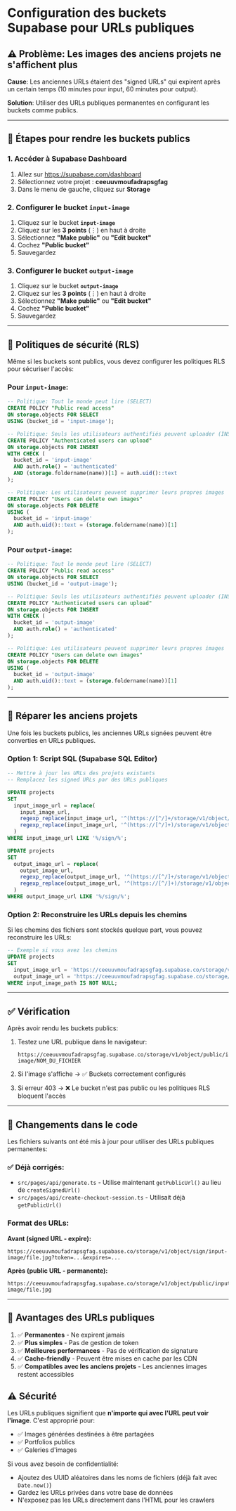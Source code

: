 # Configuration des buckets Supabase pour URLs publiques

## ⚠️ Problème: Les images des anciens projets ne s'affichent plus

**Cause**: Les anciennes URLs étaient des "signed URLs" qui expirent après un certain temps (10 minutes pour input, 60 minutes pour output).

**Solution**: Utiliser des URLs publiques permanentes en configurant les buckets comme publics.

---

## 🔧 Étapes pour rendre les buckets publics

### 1. Accéder à Supabase Dashboard

1. Allez sur https://supabase.com/dashboard
2. Sélectionnez votre projet : **ceeuuvmoufadrapsgfag**
3. Dans le menu de gauche, cliquez sur **Storage**

### 2. Configurer le bucket `input-image`

1. Cliquez sur le bucket **`input-image`**
2. Cliquez sur les **3 points** (⋮) en haut à droite
3. Sélectionnez **"Make public"** ou **"Edit bucket"**
4. Cochez **"Public bucket"**
5. Sauvegardez

### 3. Configurer le bucket `output-image`

1. Cliquez sur le bucket **`output-image`**
2. Cliquez sur les **3 points** (⋮) en haut à droite
3. Sélectionnez **"Make public"** ou **"Edit bucket"**
4. Cochez **"Public bucket"**
5. Sauvegardez

---

## 🔐 Politiques de sécurité (RLS)

Même si les buckets sont publics, vous devez configurer les politiques RLS pour sécuriser l'accès:

### Pour `input-image`:

```sql
-- Politique: Tout le monde peut lire (SELECT)
CREATE POLICY "Public read access"
ON storage.objects FOR SELECT
USING (bucket_id = 'input-image');

-- Politique: Seuls les utilisateurs authentifiés peuvent uploader (INSERT)
CREATE POLICY "Authenticated users can upload"
ON storage.objects FOR INSERT
WITH CHECK (
  bucket_id = 'input-image' 
  AND auth.role() = 'authenticated'
  AND (storage.foldername(name))[1] = auth.uid()::text
);

-- Politique: Les utilisateurs peuvent supprimer leurs propres images
CREATE POLICY "Users can delete own images"
ON storage.objects FOR DELETE
USING (
  bucket_id = 'input-image'
  AND auth.uid()::text = (storage.foldername(name))[1]
);
```

### Pour `output-image`:

```sql
-- Politique: Tout le monde peut lire (SELECT)
CREATE POLICY "Public read access"
ON storage.objects FOR SELECT
USING (bucket_id = 'output-image');

-- Politique: Seuls les utilisateurs authentifiés peuvent uploader (INSERT)
CREATE POLICY "Authenticated users can upload"
ON storage.objects FOR INSERT
WITH CHECK (
  bucket_id = 'output-image' 
  AND auth.role() = 'authenticated'
);

-- Politique: Les utilisateurs peuvent supprimer leurs propres images
CREATE POLICY "Users can delete own images"
ON storage.objects FOR DELETE
USING (
  bucket_id = 'output-image'
  AND auth.uid()::text = (storage.foldername(name))[1]
);
```

---

## 🔄 Réparer les anciens projets

Une fois les buckets publics, les anciennes URLs signées peuvent être converties en URLs publiques.

### Option 1: Script SQL (Supabase SQL Editor)

```sql
-- Mettre à jour les URLs des projets existants
-- Remplacez les signed URLs par des URLs publiques

UPDATE projects
SET 
  input_image_url = replace(
    input_image_url,
    regexp_replace(input_image_url, '^(https://[^/]+/storage/v1/object/sign/[^?]+).*$', '\\1'),
    regexp_replace(input_image_url, '^(https://[^/]+)/storage/v1/object/sign/([^/]+)/(.+)\\?.*$', '\\1/storage/v1/object/public/\\2/\\3')
  )
WHERE input_image_url LIKE '%/sign/%';

UPDATE projects
SET 
  output_image_url = replace(
    output_image_url,
    regexp_replace(output_image_url, '^(https://[^/]+/storage/v1/object/sign/[^?]+).*$', '\\1'),
    regexp_replace(output_image_url, '^(https://[^/]+)/storage/v1/object/sign/([^/]+)/(.+)\\?.*$', '\\1/storage/v1/object/public/\\2/\\3')
  )
WHERE output_image_url LIKE '%/sign/%';
```

### Option 2: Reconstruire les URLs depuis les chemins

Si les chemins des fichiers sont stockés quelque part, vous pouvez reconstruire les URLs:

```sql
-- Exemple si vous avez les chemins
UPDATE projects
SET 
  input_image_url = 'https://ceeuuvmoufadrapsgfag.supabase.co/storage/v1/object/public/input-image/' || input_image_path,
  output_image_url = 'https://ceeuuvmoufadrapsgfag.supabase.co/storage/v1/object/public/output-image/' || output_image_path
WHERE input_image_path IS NOT NULL;
```

---

## ✅ Vérification

Après avoir rendu les buckets publics:

1. Testez une URL publique dans le navigateur:
   ```
   https://ceeuuvmoufadrapsgfag.supabase.co/storage/v1/object/public/input-image/NOM_DU_FICHIER
   ```

2. Si l'image s'affiche → ✅ Buckets correctement configurés

3. Si erreur 403 → ❌ Le bucket n'est pas public ou les politiques RLS bloquent l'accès

---

## 📝 Changements dans le code

Les fichiers suivants ont été mis à jour pour utiliser des URLs publiques permanentes:

### ✅ Déjà corrigés:
- `src/pages/api/generate.ts` - Utilise maintenant `getPublicUrl()` au lieu de `createSignedUrl()`
- `src/pages/api/create-checkout-session.ts` - Utilisait déjà `getPublicUrl()`

### Format des URLs:

**Avant (signed URL - expire):**
```
https://ceeuuvmoufadrapsgfag.supabase.co/storage/v1/object/sign/input-image/file.jpg?token=...&expires=...
```

**Après (public URL - permanente):**
```
https://ceeuuvmoufadrapsgfag.supabase.co/storage/v1/object/public/input-image/file.jpg
```

---

## 🚀 Avantages des URLs publiques

1. ✅ **Permanentes** - Ne expirent jamais
2. ✅ **Plus simples** - Pas de gestion de token
3. ✅ **Meilleures performances** - Pas de vérification de signature
4. ✅ **Cache-friendly** - Peuvent être mises en cache par les CDN
5. ✅ **Compatibles avec les anciens projets** - Les anciennes images restent accessibles

## ⚠️ Sécurité

Les URLs publiques signifient que **n'importe qui avec l'URL peut voir l'image**. C'est approprié pour:

- ✅ Images générées destinées à être partagées
- ✅ Portfolios publics
- ✅ Galeries d'images

Si vous avez besoin de confidentialité:
- Ajoutez des UUID aléatoires dans les noms de fichiers (déjà fait avec `Date.now()`)
- Gardez les URLs privées dans votre base de données
- N'exposez pas les URLs directement dans l'HTML pour les crawlers
